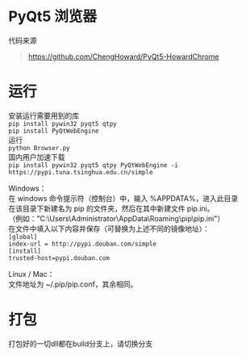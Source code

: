 # PyQt5 浏览器
代码来源
> https://github.com/ChengHoward/PyQt5-HowardChrome      

# 运行
安装运行需要用到的库   
`pip install pywin32 pyqt5 qtpy`   
`pip install PyQtWebEngine`   
运行   
`python Browser.py`   
国内用户加速下载    
`pip install pywin32 pyqt5 qtpy PyQtWebEngine -i https://pypi.tuna.tsinghua.edu.cn/simple`   

Windows：   
在 windows 命令提示符（控制台）中，输入 %APPDATA%，进入此目录   
在该目录下新建名为 pip 的文件夹，然后在其中新建文件 pip.ini。   
（例如："C:\Users\Administrator\AppData\Roaming\pip\pip.ini"）   
在文件中填入以下内容并保存（可替换为上述不同的镜像地址）：   
`[global]`   
`index-url = http://pypi.douban.com/simple`   
`[install]`     
`trusted-host=pypi.douban.com`      

Linux / Mac：   
文件地址为 ~/.pip/pip.conf，其余相同。   

# 打包
打包好的一切dll都在build分支上，请切换分支
